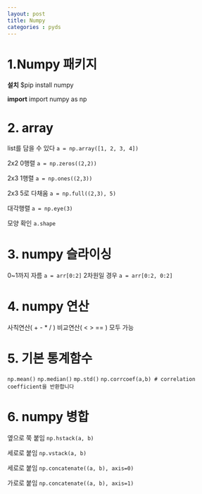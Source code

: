 ```yaml
---
layout: post
title: Numpy
categories : pyds 
---
```


# 1.Numpy 패키지
**설치**
$pip install numpy

**import**
import numpy as np

# 2. array
list를 담을 수 있다
`a = np.array([1, 2, 3, 4]) `

2x2 0행렬
`a = np.zeros((2,2))`

2x3 1행렬
`a = np.ones((2,3))`

2x3 5로 다채움
`a = np.full((2,3), 5)`

대각행렬
`a = np.eye(3)`

모양 확인
`a.shape`

# 3. numpy 슬라이싱

0~1까지 자름
`a = arr[0:2]`
2차원일 경우
`a = arr[0:2, 0:2]`

# 4. numpy 연산
사칙연산( + - * / )
비교연산( < > == ) 모두 가능

# 5. 기본 통계함수
`np.mean()`
`np.median()`
`mp.std()`
`np.corrcoef(a,b) # correlation coefficient을 반환합니다`

# 6. numpy 병합
옆으로 쭉 붙임
`np.hstack(a, b)`

세로로 붙임
`np.vstack(a, b)`

세로로 붙임
`np.concatenate((a, b), axis=0)`

가로로 붙임
`np.concatenate((a, b), axis=1)`


